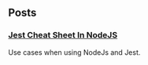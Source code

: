 ## Posts
### [Jest Cheat Sheet In NodeJS](https://blog.bundles.dev/posts/20200820-jest-cheat-sheet-in-nodejs)
Use cases when using NodeJs and Jest.
